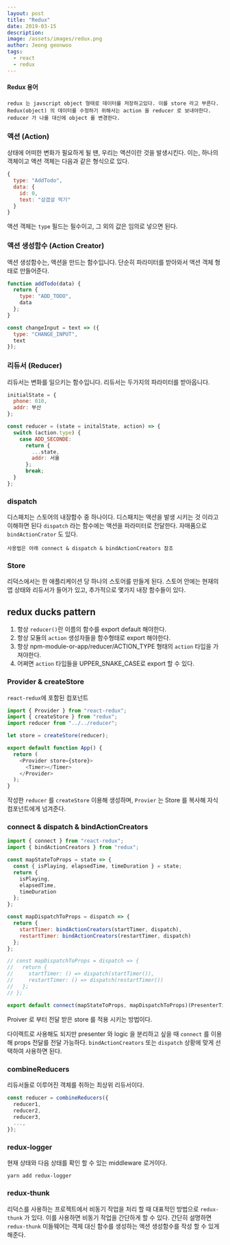 ```yaml
---
layout: post
title: "Redux"
date: 2019-03-15
description:
image: /assets/images/redux.png
author: Jeong geonwoo
tags:
  - react
  - redux
---
```


#### Redux 용어

    redux 는 javscript object 형태로 데이터를 저장하고있다. 이를 store 라고 부른다.
    Redux(object) 의 데이터를 수정하기 위해서는 action 을 reducer 로 보내야한다. reducer 가 나를 대신에 object 를 변경한다.

### 액션 (Action)

상태에 어떠한 변화가 필요하게 될 땐, 우리는 액션이란 것을 발생시킨다. 이는, 하나의 객체이고 액션 객체는 다음과 같은 형식으로 있다.

```javascript
{
  type: "AddTodo",
  data: {
    id: 0,
    text: "삼겹살 먹기"
  }
}
```

액션 객체는 `type` 필드는 필수이고, 그 외의 값은 임의로 넣으면 된다.

### 액션 생성함수 (Action Creator)

액션 생성함수는, 액션을 만드는 함수입니다. 단순히 파라미터를 받아와서 액션 객체 형태로 만들어준다.

```javascript
function addTodo(data) {
  return {
    type: "ADD_TODO",
    data
  };
}

const changeInput = text => ({
  type: "CHANGE_INPUT",
  text
});
```

### 리듀서 (Reducer)

리듀서는 변화를 일으키는 함수입니다. 리듀서는 두가지의 파라미터를 받아옵니다.

```javascript
initialState = {
  phone: 010,
  addr: 부산
};

const reducer = (state = initalState, action) => {
  switch (action.type) {
    case ADD_SECONDE:
      return {
        ...state,
        addr: 서울
      };
      break;
  }
};
```

### dispatch

디스패치는 스토어의 내장함수 중 하나이다. 디스패치는 액션을 발생 시키는 것 이라고 이해하면 된다 `dispatch` 라는 함수에는 액션을 파라미터로 전달한다. 자매품으로 `bindActionCrator` 도 있다.

`사용법은 아래 connect & dispatch & bindActionCreators 참조`

### Store

리덕스에서는 한 애플리케이션 당 하나의 스토어를 만들게 된다. 스토어 안에는 현재의 앱 상태와 리듀서가 들어가 있고, 추가적으로 몇가지 내장 함수들이 있다.

## redux ducks pattern

1. 항상 `reducer()`란 이름의 함수를 export default 해야한다.
2. 항상 모듈의 `action` 생성자들을 함수형태로 export 해야한다.
3. 항상 npm-module-or-app/reducer/ACTION_TYPE 형태의 `action` 타입을 가져야한다.
4. 어쩌면 `action` 타입들을 UPPER_SNAKE_CASE로 export 할 수 있다.

### Provider & createStore

`react-redux`에 포함된 컴포넌트

```javascript
import { Provider } from "react-redux";
import { createStore } from "redux";
import reducer from "../../reducer";

let store = createStore(reducer);

export default function App() {
  return (
    <Provider store={store}>
      <Timer></Timer>
    </Provider>
  );
}
```

작성한 `reducer` 를 `createStore` 이용해 생성하며, `Provier` 는 Store 를 복사해 자식 컴포넌트에게 넘겨준다.

### connect & dispatch & bindActionCreators

```javascript
import { connect } from "react-redux";
import { bindActionCreators } from "redux";

const mapStateToProps = state => {
  const { isPlaying, elapsedTime, timeDuration } = state;
  return {
    isPlaying,
    elapsedTime,
    timeDuration
  };
};

const mapDispatchToProps = dispatch => {
  return {
    startTimer: bindActionCreators(startTimer, dispatch),
    restartTimer: bindActionCreators(restartTimer, dispatch)
  };
};

// const mapDispatchToProps = dispatch => {
//   return {
//     startTimer: () => dispatch(startTimer()),
//     restartTimer: () => dispatch(restartTimer())
//   };
// };

export default connect(mapStateToProps, mapDispatchToProps)(PresenterTimer);
```

Proiver 로 부터 전달 받은 store 를 적용 시키는 방법이다.

다이렉트로 사용해도 되지만 presenter 와 logic 을 분리하고 싶을 때 `connect` 를 이용해 props 전달를 전달 가능하다.
`bindActionCreators` 또는 `dispatch` 상황에 맞게 선택하여 사용하면 된다.

### combineReducers

리듀서들로 이루어진 객체를 취하는 최상위 리듀서이다.

```javascript
const reducer = combineReducers({
  reducer1,
  reducer2,
  reducer3,
  ...,
});
```

### redux-logger

현재 상태와 다음 상태를 확인 할 수 있는 middleware 로거이다.

`yarn add redux-logger`

### redux-thunk

리덕스를 사용하는 프로젝트에서 비동기 작업을 처리 할 때 대표적인 방법으로 `redux-thunk` 가 있다. 이를 사용하면 비동기 작업을 간단하게 할 수 있다.
간단히 설명하면 `redux-thunk` 미들웨어는 객체 대신 함수를 생성하는 액션 생성함수를 작성 할 수 있게 해준다.
